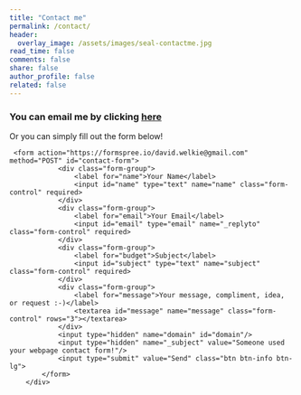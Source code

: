 ```yaml
---
title: "Contact me"
permalink: /contact/
header:
  overlay_image: /assets/images/seal-contactme.jpg
read_time: false
comments: false
share: false
author_profile: false 
related: false
---
```


   <div class="col-sm bg-light text-info font-weight-bold px-5 py-4 rounded shadow">
            <h3 class="text-secondary mb-4 font-weight-light">You can email me by clicking <a href="mailto:david.welkie@gmail.com">here</a></h3>
     Or you can simply fill out the form below!
     
     <form action="https://formspree.io/david.welkie@gmail.com" method="POST" id="contact-form">
                <div class="form-group">
                    <label for="name">Your Name</label>
                    <input id="name" type="text" name="name" class="form-control" required>
                </div>
                <div class="form-group">
                    <label for="email">Your Email</label>
                    <input id="email" type="email" name="_replyto" class="form-control" required>
                </div>
                <div class="form-group">
                    <label for="budget">Subject</label>
                    <input id="subject" type="text" name="subject" class="form-control" required>
                </div>
                <div class="form-group">
                    <label for="message">Your message, compliment, idea, or request :-)</label>
                    <textarea id="message" name="message" class="form-control" rows="3"></textarea>
                </div>
                <input type="hidden" name="domain" id="domain"/>
                <input type="hidden" name="_subject" value="Someone used your webpage contact form!"/>
                <input type="submit" value="Send" class="btn btn-info btn-lg">
            </form>
        </div>
